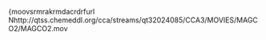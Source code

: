    {moov   srmra   krmda   crdrf    url    Nhttp://qtss.chemeddl.org/cca/streams/qt32024085/CCA3/MOVIES/MAGCO2/MAGCO2.mov  
